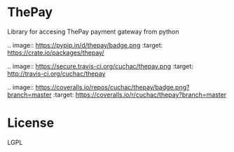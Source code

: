 # ThePay

Library for accesing ThePay payment gateway from python

.. image:: https://pypip.in/d/thepay/badge.png
    :target: https://crate.io/packages/thepay/

.. image:: https://secure.travis-ci.org/cuchac/thepay.png
    :target: http://travis-ci.org/cuchac/thepay

.. image:: https://coveralls.io/repos/cuchac/thepay/badge.png?branch=master
    :target: https://coveralls.io/r/cuchac/thepay?branch=master

# License
LGPL
